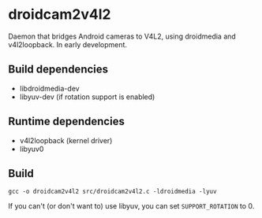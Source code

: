 # droidcam2v4l2

Daemon that bridges Android cameras to V4L2, using droidmedia and
v4l2loopback. In early development.

## Build dependencies

- libdroidmedia-dev
- libyuv-dev (if rotation support is enabled)

## Runtime dependencies

- v4l2loopback (kernel driver)
- libyuv0

## Build

	gcc -o droidcam2v4l2 src/droidcam2v4l2.c -ldroidmedia -lyuv

If you can't (or don't want to) use libyuv, you can set `SUPPORT_ROTATION` to 0.

